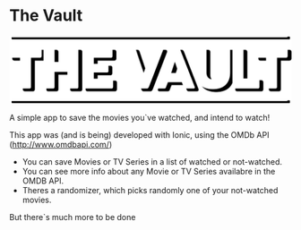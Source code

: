 # The Vault
![alt text](https://raw.githubusercontent.com/Lucas-Schwantes/the-vault/master/src/assets/imgs/logo.png)

A simple app to save the movies you`ve watched, and intend to watch!

This app was (and is being) developed with Ionic, using the OMDb API (http://www.omdbapi.com/)

- You can save Movies or TV Series in a list of watched or not-watched.
- You can see more info about any Movie or TV Series availabre in the OMDB API.
- Theres a randomizer, which picks randomly one of your not-watched movies.

But there`s much more to be done
